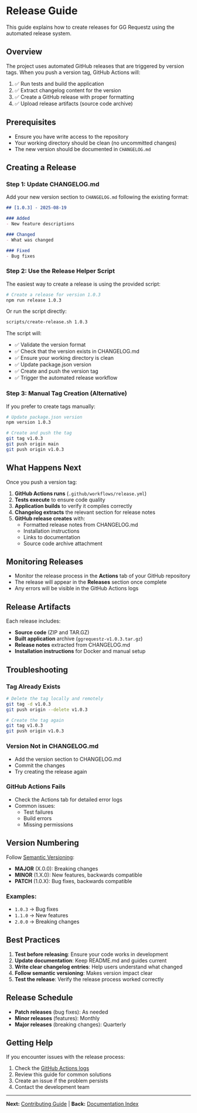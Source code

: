 # Release Guide

This guide explains how to create releases for GG Requestz using the automated release system.

## Overview

The project uses automated GitHub releases that are triggered by version tags. When you push a version tag, GitHub Actions will:

1. ✅ Run tests and build the application
2. ✅ Extract changelog content for the version
3. ✅ Create a GitHub release with proper formatting
4. ✅ Upload release artifacts (source code archive)

## Prerequisites

- Ensure you have write access to the repository
- Your working directory should be clean (no uncommitted changes)
- The new version should be documented in `CHANGELOG.md`

## Creating a Release

### Step 1: Update CHANGELOG.md

Add your new version section to `CHANGELOG.md` following the existing format:

```markdown
## [1.0.3] - 2025-08-19

### Added
- New feature descriptions

### Changed
- What was changed

### Fixed
- Bug fixes
```

### Step 2: Use the Release Helper Script

The easiest way to create a release is using the provided script:

```bash
# Create a release for version 1.0.3
npm run release 1.0.3
```

Or run the script directly:

```bash
scripts/create-release.sh 1.0.3
```

The script will:
- ✅ Validate the version format
- ✅ Check that the version exists in CHANGELOG.md
- ✅ Ensure your working directory is clean
- ✅ Update package.json version
- ✅ Create and push the version tag
- ✅ Trigger the automated release workflow

### Step 3: Manual Tag Creation (Alternative)

If you prefer to create tags manually:

```bash
# Update package.json version
npm version 1.0.3

# Create and push the tag
git tag v1.0.3
git push origin main
git push origin v1.0.3
```

## What Happens Next

Once you push a version tag:

1. **GitHub Actions runs** (`.github/workflows/release.yml`)
2. **Tests execute** to ensure code quality
3. **Application builds** to verify it compiles correctly
4. **Changelog extracts** the relevant section for release notes
5. **GitHub release creates** with:
   - Formatted release notes from CHANGELOG.md
   - Installation instructions
   - Links to documentation
   - Source code archive attachment

## Monitoring Releases

- Monitor the release process in the **Actions** tab of your GitHub repository
- The release will appear in the **Releases** section once complete
- Any errors will be visible in the GitHub Actions logs

## Release Artifacts

Each release includes:

- **Source code** (ZIP and TAR.GZ)
- **Built application** archive (`ggrequestz-v1.0.3.tar.gz`)
- **Release notes** extracted from CHANGELOG.md
- **Installation instructions** for Docker and manual setup

## Troubleshooting

### Tag Already Exists
```bash
# Delete the tag locally and remotely
git tag -d v1.0.3
git push origin --delete v1.0.3

# Create the tag again
git tag v1.0.3
git push origin v1.0.3
```

### Version Not in CHANGELOG.md
- Add the version section to CHANGELOG.md
- Commit the changes
- Try creating the release again

### GitHub Actions Fails
- Check the Actions tab for detailed error logs
- Common issues:
  - Test failures
  - Build errors
  - Missing permissions

## Version Numbering

Follow [Semantic Versioning](https://semver.org/):

- **MAJOR** (X.0.0): Breaking changes
- **MINOR** (1.X.0): New features, backwards compatible
- **PATCH** (1.0.X): Bug fixes, backwards compatible

### Examples:
- `1.0.3` → Bug fixes
- `1.1.0` → New features
- `2.0.0` → Breaking changes

## Best Practices

1. **Test before releasing**: Ensure your code works in development
2. **Update documentation**: Keep README.md and guides current
3. **Write clear changelog entries**: Help users understand what changed
4. **Follow semantic versioning**: Makes version impact clear
5. **Test the release**: Verify the release process worked correctly

## Release Schedule

- **Patch releases** (bug fixes): As needed
- **Minor releases** (features): Monthly
- **Major releases** (breaking changes): Quarterly

## Getting Help

If you encounter issues with the release process:

1. Check the [GitHub Actions logs](../../actions)
2. Review this guide for common solutions
3. Create an issue if the problem persists
4. Contact the development team

---

**Next:** [Contributing Guide](../../CONTRIBUTING.md) | **Back:** [Documentation Index](../README.md)